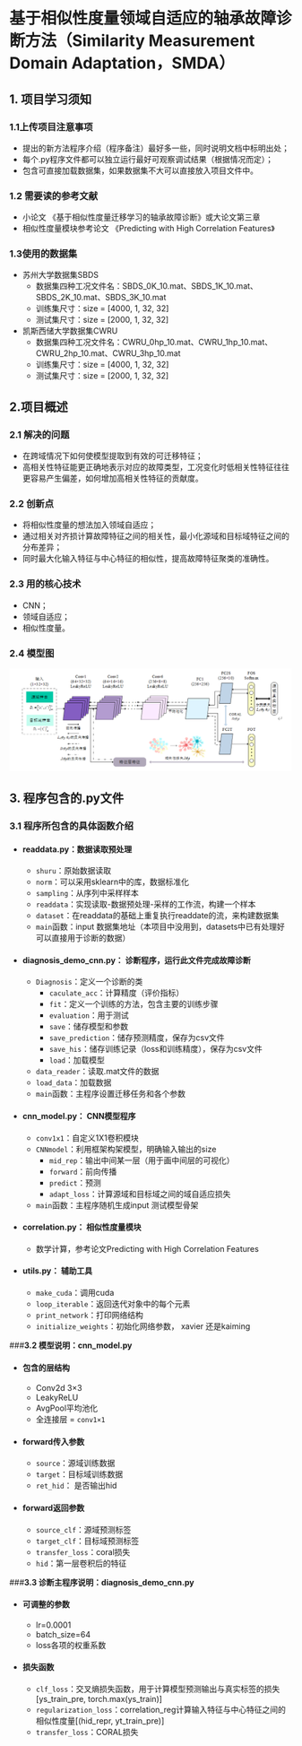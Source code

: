 # 基于相似性度量领域自适应的轴承故障诊断方法（Similarity Measurement Domain Adaptation，SMDA）

## 1. 项目学习须知
### 1.1上传项目注意事项
- 提出的新方法程序介绍（程序备注）最好多一些，同时说明文档中标明出处；  
- 每个.py程序文件都可以独立运行最好可观察调试结果（根据情况而定）；  
- 包含可直接加载数据集，如果数据集不大可以直接放入项目文件中。
### 1.2 需要读的参考文献
- 小论文 《基于相似性度量迁移学习的轴承故障诊断》或大论文第三章
- 相似性度量模块参考论文 《Predicting with High Correlation Features》

### 1.3使用的数据集
- 苏州大学数据集SBDS  
  - 数据集四种工况文件名：SBDS_0K_10.mat、SBDS_1K_10.mat、SBDS_2K_10.mat、SBDS_3K_10.mat  
  - 训练集尺寸：size = [4000, 1, 32, 32]  
  - 测试集尺寸：size = [2000, 1, 32, 32]  
- 凯斯西储大学数据集CWRU
  - 数据集四种工况文件名：CWRU_0hp_10.mat、CWRU_1hp_10.mat、CWRU_2hp_10.mat、CWRU_3hp_10.mat
  - 训练集尺寸：size = [4000, 1, 32, 32]  
  - 测试集尺寸：size = [2000, 1, 32, 32]
## 2.项目概述
### 2.1 解决的问题
- 在跨域情况下如何使模型提取到有效的可迁移特征；
- 高相关性特征能更正确地表示对应的故障类型，工况变化时低相关性特征往往更容易产生偏差，如何增加高相关性特征的贡献度。

### 2.2 创新点
- 将相似性度量的想法加入领域自适应； 
- 通过相关对齐损计算故障特征之间的相关性，最小化源域和目标域特征之间的分布差异； 
- 同时最大化输入特征与中心特征的相似性，提高故障特征聚类的准确性。
### 2.3 用的核心技术
- CNN；  
- 领域自适应；  
- 相似性度量。  

### 2.4 模型图
![节点](1.png)

## 3. 程序包含的.py文件
### 3.1 程序所包含的具体函数介绍
- #### readdata.py：**数据读取预处理**
    - `shuru`：原始数据读取
    - `norm`：可以采用sklearn中的库，数据标准化
    - `sampling`：从序列中采样样本
    - `readdata`：实现读取-数据预处理-采样的工作流，构建一个样本
    - `dataset`：在readdata的基础上重复执行readdate的流，来构建数据集
    - `main`函数：input 数据集地址（本项目中没用到，datasets中已有处理好可以直接用于诊断的数据）
- #### diagnosis_demo_cnn.py： **诊断程序，运行此文件完成故障诊断**
    - `Diagnosis`：定义一个诊断的类
        - `caculate_acc`：计算精度（评价指标）
        - `fit`：定义一个训练的方法，包含主要的训练步骤
        - `evaluation`：用于测试
        - `save`：储存模型和参数
        - `save_prediction`：储存预测精度，保存为csv文件
        - `save_his`：储存训练记录（loss和训练精度），保存为csv文件
        - `load`：加载模型
    - `data_reader`：读取.mat文件的数据
    - `load_data`：加载数据
    - `main`函数：主程序设置迁移任务和各个参数
- #### cnn_model.py： **CNN模型程序**
    - `conv1x1`：自定义1X1卷积模块
    - `CNNmodel`：利用框架构架模型，明确输入输出的size
        - `mid_rep`：输出中间某一层（用于画中间层的可视化）
        - `forward`：前向传播
        - `predict`：预测
        - `adapt_loss`：计算源域和目标域之间的域自适应损失
    - `main`函数：主程序随机生成input 测试模型骨架
- #### correlation.py： **相似性度量模块**
    - 数学计算，参考论文Predicting with High Correlation Features
- #### utils.py： **辅助工具**
    - `make_cuda`：调用cuda
    - `loop_iterable`：返回迭代对象中的每个元素
    - `print_network`：打印网络结构
    - `initialize_weights`：初始化网络参数， xavier 还是kaiming


###**3.2 模型说明：cnn_model.py**
- #### 包含的层结构
    - Conv2d 3×3
    - LeakyReLU
    - AvgPool平均池化
    - 全连接层 = `conv1×1`
- #### forward传入参数
    - `source`：源域训练数据
    - `target`：目标域训练数据
    - `ret_hid`： 是否输出hid
- #### forward返回参数
    - `source_clf`：源域预测标签
    - `target_clf`：目标域预测标签
    - `transfer_loss`：coral损失
    - `hid`：第一层卷积后的特征

###**3.3 诊断主程序说明：diagnosis_demo_cnn.py**
- #### 可调整的参数
    - lr=0.0001
    - batch_size=64
    - loss各项的权重系数
- #### 损失函数
    - `clf_loss`：交叉熵损失函数，用于计算模型预测输出与真实标签的损失[ys_train_pre, torch.max(ys_train)]
    - `regularization_loss`：correlation_reg计算输入特征与中心特征之间的相似性度量[(hid_repr, yt_train_pre)]
    - `transfer_loss`：CORAL损失
